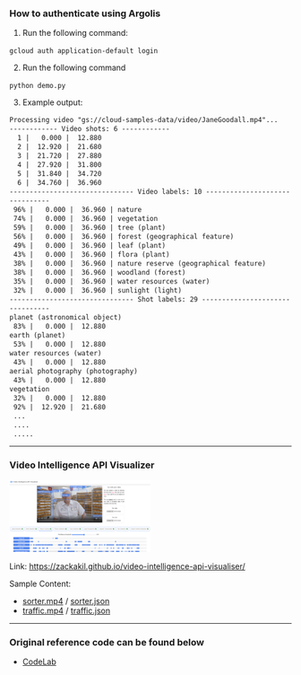 ### How to authenticate using Argolis

1. Run the following command:

`gcloud auth application-default login`

2. Run the following command

`python demo.py`

3. Example output:

```
Processing video "gs://cloud-samples-data/video/JaneGoodall.mp4"...
------------ Video shots: 6 ------------
  1 |   0.000 |  12.880
  2 |  12.920 |  21.680
  3 |  21.720 |  27.880
  4 |  27.920 |  31.800
  5 |  31.840 |  34.720
  6 |  34.760 |  36.960
------------------------------- Video labels: 10 -------------------------------
 96% |   0.000 |  36.960 | nature
 74% |   0.000 |  36.960 | vegetation
 59% |   0.000 |  36.960 | tree (plant)
 56% |   0.000 |  36.960 | forest (geographical feature)
 49% |   0.000 |  36.960 | leaf (plant)
 43% |   0.000 |  36.960 | flora (plant)
 38% |   0.000 |  36.960 | nature reserve (geographical feature)
 38% |   0.000 |  36.960 | woodland (forest)
 35% |   0.000 |  36.960 | water resources (water)
 32% |   0.000 |  36.960 | sunlight (light)
------------------------------- Shot labels: 29 --------------------------------
planet (astronomical object)
 83% |   0.000 |  12.880
earth (planet)
 53% |   0.000 |  12.880
water resources (water)
 43% |   0.000 |  12.880
aerial photography (photography)
 43% |   0.000 |  12.880
vegetation
 32% |   0.000 |  12.880
 92% |  12.920 |  21.680
 ...
 ....
 .....
 ```
---

### Video Intelligence API Visualizer

<img src="./images/visualizer.png" width="50%" height="50%" />

Link: https://zackakil.github.io/video-intelligence-api-visualiser/

Sample Content:
* [sorter.mp4](./sample_videos/sorter.mp4) / [sorter.json](./sample_videos/sorter.json)
* [traffic.mp4](./sample_videos/traffic.mp4) / [traffic.json](./sample_videos/traffic.json)

---

### Original reference code can be found below
* [CodeLab](https://codelabs.developers.google.com/codelabs/cloud-video-intelligence-python3)
